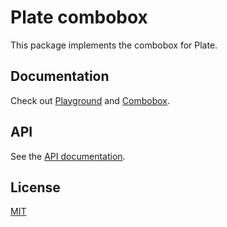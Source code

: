 # Plate combobox

This package implements the combobox for Plate.

## Documentation

Check out [Playground](https://platejs.org/docs/playground) and
[Combobox](https://platejs.org/docs/combobox).

## API

See the [API documentation](https://plate-api.udecode.io/globals.html).

## License

[MIT](../../LICENSE)
